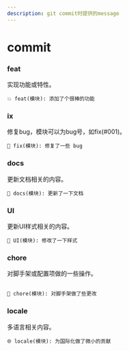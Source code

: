 ```yaml
---
description: git commit时提供的message
---
```


# commit

### feat

实现功能或特性。

```
💥 feat(模块): 添加了个很棒的功能
```



### ix

修复bug，模块可以为bug号，如fix(#001)。

```
🐛 fix(模块): 修复了一些 bug
```



### docs

更新文档相关的内容。

```
📝 docs(模块): 更新了一下文档
```



### UI

更新UI样式相关的内容。

```
🌷 UI(模块): 修改了一下样式
```



### chore

对脚手架或配置项做的一些操作。

```

🏰 chore(模块): 对脚手架做了些更改
```



### locale

多语言相关内容。

```
🌐 locale(模块): 为国际化做了微小的贡献
```



